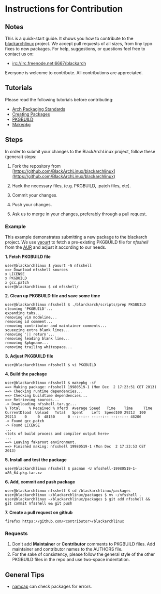 # Instructions for Contribution

## Notes

This is a quick-start guide. It shows you how to contribute to the
[blackarchlinux](http://blackarchlinux.org/) project. We accept pull requests of all
sizes, from tiny typo fixes to new packages. For help, suggestions, or
questions feel free to contact us on:

* [irc://irc.freenode.net:6667/blackarch](irc://irc.freenode.net:6667/blackarch)

Everyone is welcome to contribute. All contributions are appreciated.

## Tutorials

Please read the following tutorials before contributing:

- [Arch Packaging Standards](https://wiki.archlinux.org/index.php/Arch_Packaging_Standards)
- [Creating Packages](https://wiki.archlinux.org/index.php/Creating_Packages)
- [PKGBUILD](https://wiki.archlinux.org/index.php/PKGBUILD)
- [Makepkg](https://wiki.archlinux.org/index.php/Makepkg)


## Steps

In order to submit your changes to the BlackArchLinux project, follow these (general) steps:

1. Fork the repository from [https://github.com/BlackArchLinux/blackarchlinux](https://github.com/BlackArchLinux/blackarchlinux)

2. Hack the necessary files, (e.g. PKGBUILD, .patch files, etc).

3. Commit your changes.

4. Push your changes.

5. Ask us to merge in your changes, preferably through a pull request.

### Example

This example demonstrates submitting a new package to the blackarch project. We
use [yaourt](https://wiki.archlinux.org/index.php/yaourt) to fetch a
pre-existing PKGBUILD file for *nfsshell* from the
[AUR](https://aur.archlinux.org/) and adjust it according to our needs.


**1. Fetch PKGBUILD file**
```
user@blackarchlinux $ yaourt -G nfsshell
==> Download nfsshell sources
x LICENSE
x PKGBUILD
x gcc.patch
user@blackarchlinux $ cd nfsshell/
```

**2. Clean up PKGBUILD file and save some time**
```
user@blackarchlinux nfsshell $ ./blarckarch/scripts/prep PKGBUILD
cleaning 'PKGBUILD'...
expanding tabs...
removing vim modeline...
removing id comment...
removing contributor and maintainer comments...
squeezing extra blank lines...
removing '|| return'...
removing leading blank line...
removing $pkgname...
removing trailing whitespace...
```

**3. Adjust PKGBUILD file**
```
user@blackarchlinux nfsshell $ vi PKGBUILD
```

**4. Build the package**
```
user@blackarchlinux nfsshell $ makepkg -sf
==> Making package: nfsshell 19980519-1 (Mon Dec  2 17:23:51 CET 2013)
==> Checking runtime dependencies...
==> Checking buildtime dependencies...
==> Retrieving sources...
-> Downloading nfsshell.tar.gz...
% Total    % Received % Xferd  Average Speed   Time    Time     Time  CurrentDload  Upload   Total   Spent    Left  Speed100 29213  100 29213    0     0  48150      0 --:--:-- --:--:-- --:--:-- 48206
-> Found gcc.patch
-> Found LICENSE
...
<lots of build process and compiler output here>
...
==> Leaving fakeroot environment.
==> Finished making: nfsshell 19980519-1 (Mon Dec  2 17:23:53 CET 2013)
```

**5. Install and test the package**
```
user@blackarchlinux nfsshell $ pacman -U nfsshell-19980519-1-x86_64.pkg.tar.xz
```

**6. Add, commit and push package**
```
user@blackarchlinux nfsshell $ cd /blackarchlinux/packages
user@blackarchlinux ~/blackarchlinux/packages $ mv ~/nfsshell .
user@blackarchlinux ~/blackarchlinux/packages $ git add nfsshell && git commit nfsshell && git push
```

**7. Create a pull request on github**
```
firefox https://github.com/<contributor>/blackarchlinux
```

### Requests

1. Don't add **Maintainer** or **Contributor** comments to PKGBUILD files. Add
   maintainer and contributor names to the AUTHORS file.
2. For the sake of consistency, please follow the general style of the other
   PKGBUILD files in the repo and use two-space indentation.

## General Tips

- [namcap](http://wiki.archlinux.org/index.php/Namcap) can check packages for
  errors.
